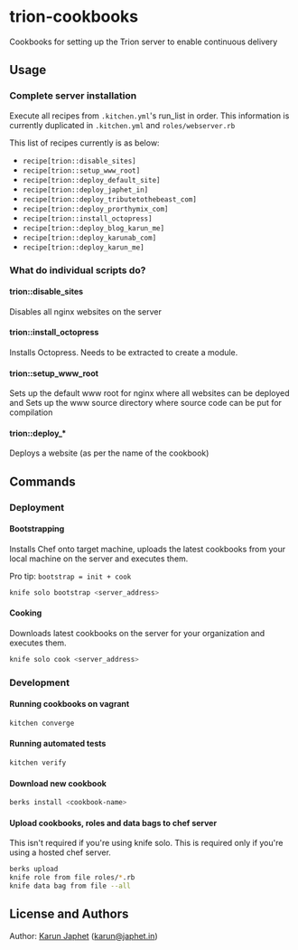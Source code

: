 trion-cookbooks
===================

Cookbooks for setting up the Trion server to enable continuous delivery

Usage
-----

### Complete server installation

Execute all recipes from `.kitchen.yml`'s run_list in order.
This information is currently duplicated in `.kitchen.yml` and `roles/webserver.rb`

This list of recipes currently is as below:
- `recipe[trion::disable_sites]`
- `recipe[trion::setup_www_root]`
- `recipe[trion::deploy_default_site]`
- `recipe[trion::deploy_japhet_in]`
- `recipe[trion::deploy_tributetothebeast_com]`
- `recipe[trion::deploy_prorthymix_com]`
- `recipe[trion::install_octopress]`
- `recipe[trion::deploy_blog_karun_me]`
- `recipe[trion::deploy_karunab_com]`
- `recipe[trion::deploy_karun_me]`

### What do individual scripts do?

#### trion::disable_sites

Disables all nginx websites on the server

#### trion::install_octopress

Installs Octopress. Needs to be extracted to create a module.

#### trion::setup_www_root

Sets up the default www root for nginx where all websites can be deployed and
Sets up the www source directory where source code can be put for compilation

#### trion::deploy_*

Deploys a website (as per the name of the cookbook)

Commands
--------

### Deployment

#### Bootstrapping

Installs Chef onto target machine, uploads the latest cookbooks from your local machine on the server and executes them.

Pro tip: `bootstrap = init + cook`

```sh
knife solo bootstrap <server_address>
```

#### Cooking

Downloads latest cookbooks on the server for your organization and executes them.

```sh
knife solo cook <server_address>
```

### Development

#### Running cookbooks on vagrant

```sh
kitchen converge
```

#### Running automated tests

```sh
kitchen verify
```

#### Download new cookbook

```sh
berks install <cookbook-name>
```

#### Upload cookbooks, roles and data bags to chef server

This isn't required if you're using knife solo. This is required only if you're using a hosted chef server.

```sh
berks upload
knife role from file roles/*.rb
knife data bag from file --all
```

License and Authors
-------------------

Author: [Karun Japhet](http://karun.me) (karun@japhet.in\)
